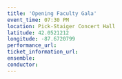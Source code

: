 ```yaml
---
title: 'Opening Faculty Gala'
event_time: 07:30 PM
location: Pick-Staiger Concert Hall
latitude: 42.0521212
longitude: -87.6720799
performance_url: 
ticket_information_url: 
ensemble: 
conductor: 
---
```

